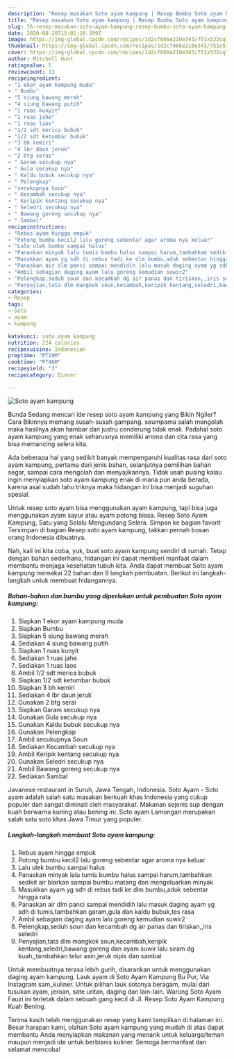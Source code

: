 ```yaml
---
description: "Resep masakan Soto ayam kampung | Resep Bumbu Soto ayam kampung Yang Bisa Manjain Lidah"
title: "Resep masakan Soto ayam kampung | Resep Bumbu Soto ayam kampung Yang Bisa Manjain Lidah"
slug: 76-resep-masakan-soto-ayam-kampung-resep-bumbu-soto-ayam-kampung-yang-bisa-manjain-lidah
date: 2020-08-20T15:01:10.399Z
image: https://img-global.cpcdn.com/recipes/1d2cf666e210e343/751x532cq70/soto-ayam-kampung-foto-resep-utama.jpg
thumbnail: https://img-global.cpcdn.com/recipes/1d2cf666e210e343/751x532cq70/soto-ayam-kampung-foto-resep-utama.jpg
cover: https://img-global.cpcdn.com/recipes/1d2cf666e210e343/751x532cq70/soto-ayam-kampung-foto-resep-utama.jpg
author: Mitchell Hunt
ratingvalue: 5
reviewcount: 13
recipeingredient:
- "1 ekor ayam kampung muda"
- " Bumbu"
- "5 siung bawang merah"
- "4 siung bawang putih"
- "1 ruas kunyit"
- "1 ruas jahe"
- "1 ruas laos"
- "1/2 sdt merica bubuk"
- "1/2 sdt ketumbar bubuk"
- "3 bh kemiri"
- "4 lbr daun jeruk"
- "2 btg serai"
- " Garam secukup nya"
- " Gula secukup nya"
- " Kaldu bubuk secukup nya"
- " Pelengkap"
- "secukupnya Soun"
- " Kecambah secukup nya"
- " Keripik kentang secukup nya"
- " Seledri secukup nya"
- " Bawang goreng secukup nya"
- " Sambal"
recipeinstructions:
- "Rebus ayam hingga empuk"
- "Potong bumbu kecil2 lalu goreng sebentar agar aroma nya keluar"
- "Lalu ulek bumbu sampai halus"
- "Panaskan minyak lalu tumis bumbu halus sampai harum,tambahkan sedikit air biarkan sampai bumbu matang dan mengeluarkan minyak"
- "Masukkan ayam yg sdh di rebus tadi ke dlm bumbu,aduk sebentar hingga rata"
- "Panaskan air dlm panci sampai mendidih lalu masuk daging ayam yg sdh di tumis,tambahkan garam,gula dan kaldu bubuk,tes rasa"
- "Ambil sebagian daging ayam lalu goreng kemudian suwir2"
- "Pelengkap,seduh soun dan kecambah dg air panas dan tiriskan,,iris seledri"
- "Penyajian,tata dlm mangkok soun,kecambah,keripik kentang,seledri,bawang goreng dan ayam suwir lalu siram dg kuah,,tambahkan telur asin,jeruk nipis dan sambal"
categories:
- Resep
tags:
- soto
- ayam
- kampung

katakunci: soto ayam kampung 
nutrition: 224 calories
recipecuisine: Indonesian
preptime: "PT19M"
cooktime: "PT46M"
recipeyield: "3"
recipecategory: Dinner

---
```



![Soto ayam kampung](https://img-global.cpcdn.com/recipes/1d2cf666e210e343/751x532cq70/soto-ayam-kampung-foto-resep-utama.jpg)

Bunda Sedang mencari ide resep soto ayam kampung yang Bikin Ngiler? Cara Bikinnya memang susah-susah gampang. seumpama salah mengolah maka hasilnya akan hambar dan justru cenderung tidak enak. Padahal soto ayam kampung yang enak seharusnya memiliki aroma dan cita rasa yang bisa memancing selera kita.

Ada beberapa hal yang sedikit banyak mempengaruhi kualitas rasa dari soto ayam kampung, pertama dari jenis bahan, selanjutnya pemilihan bahan segar, sampai cara mengolah dan menyajikannya. Tidak usah pusing kalau ingin menyiapkan soto ayam kampung enak di mana pun anda berada, karena asal sudah tahu triknya maka hidangan ini bisa menjadi suguhan spesial.

Untuk resep soto ayam bisa menggunakan ayam kampung, tapi bisa juga menggunakan ayam sayur atau ayam potong biasa. Resep Soto Ayam Kampung, Satu yang Selalu Mengundang Selera. Simpan ke bagian favorit Tersimpan di bagian Resep soto ayam kampung, takkan pernah bosan orang Indonesia dibuatnya.


Nah, kali ini kita coba, yuk, buat soto ayam kampung sendiri di rumah. Tetap dengan bahan sederhana, hidangan ini dapat memberi manfaat dalam membantu menjaga kesehatan tubuh kita. Anda dapat membuat Soto ayam kampung memakai 22 bahan dan 9 langkah pembuatan. Berikut ini langkah-langkah untuk membuat hidangannya.

<!--inarticleads1-->

##### Bahan-bahan dan bumbu yang diperlukan untuk pembuatan Soto ayam kampung:

1. Siapkan 1 ekor ayam kampung muda
1. Siapkan  Bumbu
1. Siapkan 5 siung bawang merah
1. Sediakan 4 siung bawang putih
1. Siapkan 1 ruas kunyit
1. Sediakan 1 ruas jahe
1. Sediakan 1 ruas laos
1. Ambil 1/2 sdt merica bubuk
1. Siapkan 1/2 sdt ketumbar bubuk
1. Siapkan 3 bh kemiri
1. Sediakan 4 lbr daun jeruk
1. Gunakan 2 btg serai
1. Siapkan  Garam secukup nya
1. Gunakan  Gula secukup nya
1. Gunakan  Kaldu bubuk secukup nya
1. Gunakan  Pelengkap
1. Ambil secukupnya Soun
1. Sediakan  Kecambah secukup nya
1. Ambil  Keripik kentang secukup nya
1. Gunakan  Seledri secukup nya
1. Ambil  Bawang goreng secukup nya
1. Sediakan  Sambal


Javanese restaurant in Suruh, Jawa Tengah, Indonesia. Soto Ayam - Soto ayam adalah salah satu masakan berkuah khas Indonesia yang cukup populer dan sangat diminati oleh masyarakat. Makanan sejenis sup dengan kuah berwarna kuning atau bening ini. Soto ayam Lamongan merupakan salah satu soto khas Jawa Timur yang populer. 

<!--inarticleads2-->

##### Langkah-langkah membuat Soto ayam kampung:

1. Rebus ayam hingga empuk
1. Potong bumbu kecil2 lalu goreng sebentar agar aroma nya keluar
1. Lalu ulek bumbu sampai halus
1. Panaskan minyak lalu tumis bumbu halus sampai harum,tambahkan sedikit air biarkan sampai bumbu matang dan mengeluarkan minyak
1. Masukkan ayam yg sdh di rebus tadi ke dlm bumbu,aduk sebentar hingga rata
1. Panaskan air dlm panci sampai mendidih lalu masuk daging ayam yg sdh di tumis,tambahkan garam,gula dan kaldu bubuk,tes rasa
1. Ambil sebagian daging ayam lalu goreng kemudian suwir2
1. Pelengkap,seduh soun dan kecambah dg air panas dan tiriskan,,iris seledri
1. Penyajian,tata dlm mangkok soun,kecambah,keripik kentang,seledri,bawang goreng dan ayam suwir lalu siram dg kuah,,tambahkan telur asin,jeruk nipis dan sambal


Untuk membuatnya terasa lebih gurih, disarankan untuk menggunakan daging ayam kampung. Lauk ayam di Soto Ayam Kampung Bu Pur, Via Instagram sam_kuliner. Untuk pilihan lauk sotonya beragam, mulai dari tusukan ayam, jeroan, sate uritan, daging dan lain-lain. Warung Soto Ayam Fauzi ini terletak dalam sebuah gang kecil di Jl. Resep Soto Ayam Kampung Kuah Bening. 

Terima kasih telah menggunakan resep yang kami tampilkan di halaman ini. Besar harapan kami, olahan Soto ayam kampung yang mudah di atas dapat membantu Anda menyiapkan makanan yang menarik untuk keluarga/teman maupun menjadi ide untuk berbisnis kuliner. Semoga bermanfaat dan selamat mencoba!

